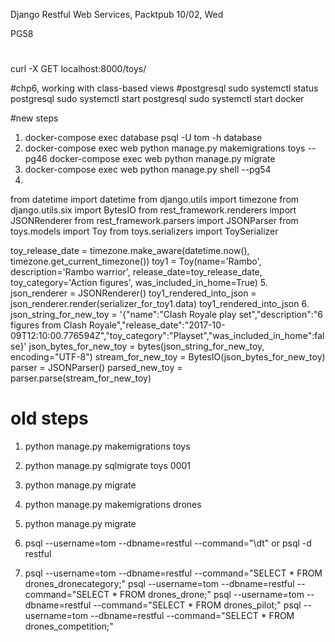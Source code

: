 Django Restful Web Services, Packtpub
10/02, Wed

PG58


#
curl -X GET localhost:8000/toys/


#chp6, working with class-based views
#postgresql
sudo systemctl status postgresql
sudo systemctl start postgresql
sudo systemctl start docker

#new steps
1. docker-compose exec database psql -U tom -h database
2. docker-compose exec web python manage.py makemigrations toys  --pg46 
   docker-compose exec web python manage.py migrate 
3. docker-compose exec web python manage.py shell                --pg54 
4. 
from datetime import datetime
from django.utils import timezone
from django.utils.six import BytesIO
from rest_framework.renderers import JSONRenderer
from rest_framework.parsers import JSONParser
from toys.models import Toy
from toys.serializers import ToySerializer

toy_release_date = timezone.make_aware(datetime.now(), timezone.get_current_timezone())
toy1 = Toy(name='Rambo', description='Rambo warrior', release_date=toy_release_date, toy_category='Action figures', was_included_in_home=True)
5.   
json_renderer = JSONRenderer()
toy1_rendered_into_json = json_renderer.render(serializer_for_toy1.data)
toy1_rendered_into_json
6.
json_string_for_new_toy = '{"name":"Clash Royale play set","description":"6 figures from Clash Royale","release_date":"2017-10-09T12:10:00.776594Z","toy_category":"Playset","was_included_in_home":false}'
json_bytes_for_new_toy = bytes(json_string_for_new_toy, encoding="UTF-8")
stream_for_new_toy = BytesIO(json_bytes_for_new_toy)
parser = JSONParser()
parsed_new_toy = parser.parse(stream_for_new_toy)


   
# old steps
1. python manage.py makemigrations toys
2. python manage.py sqlmigrate toys 0001
3. python manage.py migrate 

1. python manage.py makemigrations drones
2. python manage.py migrate 
3. psql --username=tom --dbname=restful --command="\dt"
   or psql -d restful
4. psql --username=tom --dbname=restful --command="SELECT * FROM drones_dronecategory;"
   psql --username=tom --dbname=restful --command="SELECT * FROM drones_drone;"
   psql --username=tom --dbname=restful --command="SELECT * FROM drones_pilot;"
   psql --username=tom --dbname=restful --command="SELECT * FROM drones_competition;"
